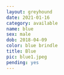 ```yaml
---
layout: greyhound
date: 2021-01-16
category: available
name: blue
sex: male
dob: 2018-04-09
color: blue brindle
title: Blue
pic: blue1.jpeg
pending: yes
---
```


